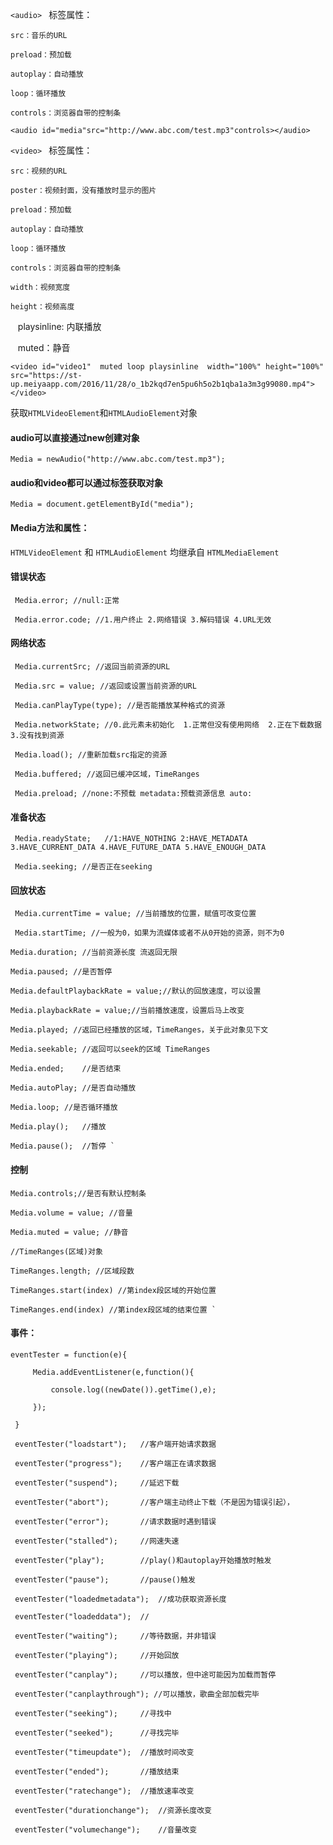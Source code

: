 

`<audio> `
标签属性：

    src：音乐的URL
    
    preload：预加载
    
    autoplay：自动播放
    
    loop：循环播放
    
    controls：浏览器自带的控制条 
 

`<audio id="media"src="http://www.abc.com/test.mp3"controls></audio> `

`<video> `
标签属性：

    src：视频的URL
    
    poster：视频封面，没有播放时显示的图片
    
    preload：预加载
    
    autoplay：自动播放
    
    loop：循环播放
    
    controls：浏览器自带的控制条
    
    width：视频宽度
    
    height：视频高度 
    
    playsinline: 内联播放
    
    muted：静音

`<video id="video1"  muted loop playsinline  width="100%" height="100%" src="https://st-up.meiyaapp.com/2016/11/28/o_1b2kqd7en5pu6h5o2b1qba1a3m3g99080.mp4"></video> `

获取`HTMLVideoElement`和`HTMLAudioElement`对象 

  #### audio可以直接通过new创建对象 

` Media = newAudio("http://www.abc.com/test.mp3");  `

  #### audio和video都可以通过标签获取对象 

` Media = document.getElementById("media"); `

 #### Media方法和属性： 

`HTMLVideoElement` 和 `HTMLAudioElement` 均继承自 `HTMLMediaElement`

 #### 错误状态 

     Media.error; //null:正常

     Media.error.code; //1.用户终止 2.网络错误 3.解码错误 4.URL无效 

 #### 网络状态 

     Media.currentSrc; //返回当前资源的URL 

     Media.src = value; //返回或设置当前资源的URL 

     Media.canPlayType(type); //是否能播放某种格式的资源 

     Media.networkState; //0.此元素未初始化  1.正常但没有使用网络  2.正在下载数据  3.没有找到资源 

     Media.load(); //重新加载src指定的资源 

     Media.buffered; //返回已缓冲区域，TimeRanges 

     Media.preload; //none:不预载 metadata:预载资源信息 auto:

#### 准备状态 

     Media.readyState;   //1:HAVE_NOTHING 2:HAVE_METADATA 3.HAVE_CURRENT_DATA 4.HAVE_FUTURE_DATA 5.HAVE_ENOUGH_DATA 

     Media.seeking; //是否正在seeking  

#### 回放状态 

     Media.currentTime = value; //当前播放的位置，赋值可改变位置 

     Media.startTime; //一般为0，如果为流媒体或者不从0开始的资源，则不为0 

    Media.duration; //当前资源长度 流返回无限 

    Media.paused; //是否暂停 

    Media.defaultPlaybackRate = value;//默认的回放速度，可以设置 

    Media.playbackRate = value;//当前播放速度，设置后马上改变 

    Media.played; //返回已经播放的区域，TimeRanges，关于此对象见下文 

    Media.seekable; //返回可以seek的区域 TimeRanges 

    Media.ended;    //是否结束 

    Media.autoPlay; //是否自动播放 

    Media.loop; //是否循环播放 

    Media.play();   //播放 

    Media.pause();  //暂停 `

#### 控制 

    Media.controls;//是否有默认控制条 

    Media.volume = value; //音量 

    Media.muted = value; //静音 

    //TimeRanges(区域)对象 

    TimeRanges.length; //区域段数 

    TimeRanges.start(index) //第index段区域的开始位置 

    TimeRanges.end(index) //第index段区域的结束位置 `

#### 事件： 

    eventTester = function(e){  

         Media.addEventListener(e,function(){  

             console.log((newDate()).getTime(),e);  

         });  

     }  

     eventTester("loadstart");   //客户端开始请求数据 

     eventTester("progress");    //客户端正在请求数据 

     eventTester("suspend");     //延迟下载 

     eventTester("abort");       //客户端主动终止下载（不是因为错误引起）， 

     eventTester("error");       //请求数据时遇到错误 

     eventTester("stalled");     //网速失速 

     eventTester("play");        //play()和autoplay开始播放时触发 

     eventTester("pause");       //pause()触发 

     eventTester("loadedmetadata");  //成功获取资源长度 

     eventTester("loadeddata");  // 

     eventTester("waiting");     //等待数据，并非错误 

     eventTester("playing");     //开始回放 

     eventTester("canplay");     //可以播放，但中途可能因为加载而暂停 

     eventTester("canplaythrough"); //可以播放，歌曲全部加载完毕 

     eventTester("seeking");     //寻找中 

     eventTester("seeked");      //寻找完毕 

     eventTester("timeupdate");  //播放时间改变 

     eventTester("ended");       //播放结束 

     eventTester("ratechange");  //播放速率改变 

     eventTester("durationchange");  //资源长度改变 

     eventTester("volumechange");    //音量改变

